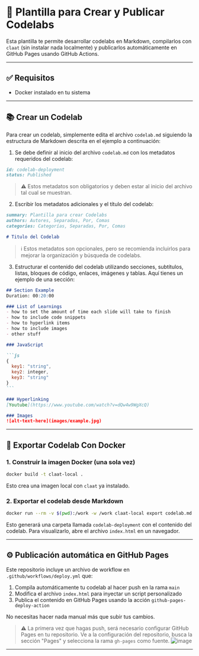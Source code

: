 # 🚀 Plantilla para Crear y Publicar Codelabs

Esta plantilla te permite desarrollar codelabs en Markdown, compilarlos con `claat` (sin instalar nada localmente) y publicarlos automáticamente en GitHub Pages usando GitHub Actions.

---

## ✅ Requisitos

- Docker instalado en tu sistema

---

## 📚 Crear un Codelab

Para crear un codelab, simplemente edita el archivo `codelab.md` siguiendo la estructura de Markdown descrita en el ejemplo a continuación:

1. Se debe definir al inicio del archivo `codelab.md` con los metadatos requeridos del codelab:

```markdown
id: codelab-deployment
status: Published
```

> ⚠️ Estos metadatos son obligatorios y deben estar al inicio del archivo tal cual se muestran.


2. Escribir los metadatos adicionales y el título del codelab:

```markdown
summary: Plantilla para crear Codelabs
authors: Autores, Separados, Por, Comas
categories: Categorías, Separadas, Por, Comas

# Titulo del Codelab
```

> ℹ️ Estos metadatos son opcionales, pero se recomienda incluirlos para mejorar la organización y búsqueda de codelabs.

3. Estructurar el contenido del codelab utilizando secciones, subtítulos, listas, bloques de código, enlaces, imágenes y tablas. Aquí tienes un ejemplo de una sección:

````markdown
## Section Example 
Duration: 00:20:00

### List of Learnings 
- how to set the amount of time each slide will take to finish 
- how to include code snippets 
- how to hyperlink items 
- how to include images 
- other stuff

### JavaScript

```js
{ 
  key1: "string", 
  key2: integer,
  key3: "string"
}
```

### Hyperlinking
[Youtube](https://www.youtube.com/watch?v=dQw4w9WgXcQ)

### Images
![alt-text-here](images/example.jpg)

````

---

## 🐳 Exportar Codelab Con Docker

### 1. Construir la imagen Docker (una sola vez)

```bash
docker build -t claat-local .
```

Esto crea una imagen local con `claat` ya instalado.

### 2. Exportar el codelab desde Markdown

```bash
docker run --rm -v $(pwd):/work -w /work claat-local export codelab.md
```

Esto generará una carpeta llamada `codelab-deployment` con el contenido del codelab. Para visualizarlo, abre el archivo `index.html` en un navegador.

---

## ⚙️ Publicación automática en GitHub Pages

Este repositorio incluye un archivo de workflow en `.github/workflows/deploy.yml` que:

1. Compila automáticamente tu codelab al hacer push en la rama `main`
2. Modifica el archivo `index.html` para inyectar un script personalizado
3. Publica el contenido en GitHub Pages usando la acción `github-pages-deploy-action`

No necesitas hacer nada manual más que subir tus cambios.

> ⚠️ La primera vez que hagas push, será necesario configurar GitHub Pages en tu repositorio. Ve a la configuración del repositorio, busca la sección "Pages" y selecciona la rama `gh-pages` como fuente.
> ![image](https://github.com/user-attachments/assets/c17bae6a-1421-4777-a3b4-e3536f493dc3)


---
